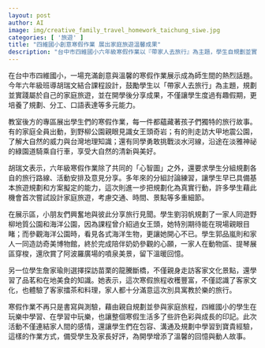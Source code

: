 ```yaml
---
layout: post
author: AI
image: img/creative_family_travel_homework_taichung_siwe.jpg
categories: [ '旅遊' ]
title: "四維國小創意寒假作業 展出家庭旅遊溫馨成果"
description: "台中市四維國小六年級寒假作業以『帶家人去旅行』為主題，學生自規劃並實踐家庭旅遊，展示獨特旅行故事。透過分組討論和真實行動，孩子們培養了規劃、分工與口語表達能力，在假期中收穫不同學習與濃厚親情，獲得師生家長一致好評。"
---
```

在台中市四維國小，一場充滿創意與溫馨的寒假作業展示成為師生間的熱烈話題。今年六年級班導胡瑞文結合課程設計，鼓勵學生以「帶家人去旅行」為主題，規劃並實踐屬於自己的家庭旅遊，並在開學後分享成果，不僅讓學生度過有趣假期，更培養了規劃、分工、口語表達等多元能力。

教室後方的專區展出學生們的寒假作業，每一件都蘊藏著孩子們獨特的旅行故事。有的家庭全員出動，到野柳公園親眼見識女王頭奇岩；有的則走訪大甲地震公園，了解大自然的威力與台灣地理知識；還有同學勇敢挑戰淡水河線，沿途在淡雅神祕的綠園道騎乘自行車，享受大自然的清新與美好。

胡瑞文表示，六年級寒假作業除了共同的「心智圖」之外，還要求學生分組規劃各自的旅行路線、活動安排及意見分享。多年來的分組討論練習，讓學生早已具備基本旅遊規劃和方案擬定的能力，這次則進一步把規劃化為真實行動，許多學生藉此機會首次嘗試設計家庭旅遊，考慮交通、時間、景點等多重細節。

在展示區，小朋友們興奮地與彼此分享旅行見聞。學生劉羽帆規劃了一家人同遊野柳地質公園和海洋公園，因為課程曾介紹過女王頭，她特別期待能在現場親眼目睹；而參觀海洋公園時，看見各式海洋生物，更讓她開心不已。學生郭品嵐則和家人一同造訪奇美博物館，終於完成陪伴奶奶參觀的心願，一家人在動物區、提琴展區穿梭，還欣賞了阿波羅廣場的噴泉美景，留下溫暖回憶。

另一位學生詹家瑜則選擇探訪苗栗的龍騰斷橋，不僅親身走訪客家文化景點，還學習了品茗和在地美食的知識。她表示，這次寒假旅程收穫豐富，不僅認識了客家文化，也體驗了客家擂茶和料理，家人都十分滿意這次別具寓教於樂的旅行。

寒假作業不再只是書寫與測驗，藉由親自規劃並參與家庭旅程，四維國小的學生在玩樂中學習、在學習中玩樂，也讓整個寒假生活多了些許色彩與成長的印記。此次活動不僅連結家人間的感情，還讓學生們在包容、溝通及規劃中學習到寶貴經驗，這樣的作業方式，備受學生及家長好評，為開學增添了溫馨的回憶與動人故事。